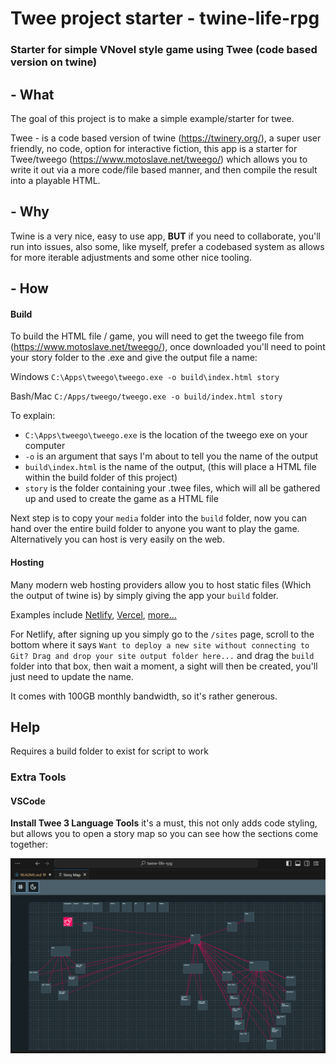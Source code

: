 # Twee project starter  -  twine-life-rpg

### Starter for simple VNovel style game using Twee (code based version on twine)

## - What

The goal of this project is to make a simple example/starter for twee.

Twee - is a code based version of twine (https://twinery.org/), a super user friendly, no code, option for interactive fiction, this app is a starter for Twee/tweego (https://www.motoslave.net/tweego/) which allows you to write it out via a more code/file based manner, and then compile the result into a playable HTML.


## - Why

Twine is a very nice, easy to use app, **BUT** if you need to collaborate, you'll run into issues, also some, like myself, prefer a codebased system as allows for more iterable adjustments and some other nice tooling.

## - How

#### Build

To  build the HTML file / game, you will need to get the tweego file from (https://www.motoslave.net/tweego/), once downloaded you'll need to point your story folder to the .exe and give the output file a name:

Windows
`C:\Apps\tweego\tweego.exe -o build\index.html story`

Bash/Mac
`C:/Apps/tweego/tweego.exe -o build/index.html story`

To explain:

- `C:\Apps\tweego\tweego.exe` is the location of the tweego exe on your computer
- `-o` is an argument that says I'm about to tell you the name of the output
- `build\index.html` is the name of the output, (this will place a HTML file within the build folder of this project)
- `story` is the folder containing your .twee files, which will all be gathered up and used to create the game as a HTML file

Next step is to copy your `media` folder into the `build` folder, now you can hand over the entire build folder to anyone you want to play the game. Alternatively you can host is very easily on the web.


#### Hosting

Many modern web hosting providers allow you to host static files (Which the output of twine is) by simply giving the app your `build` folder.

Examples include [Netlify](https://www.netlify.com/), [Vercel](https://vercel.com/), [more...](https://www.pluralsight.com/blog/software-development/where-to-host-your-jamstack-site)

For Netlify, after signing up you simply go to the `/sites` page, scroll to the bottom where it says `Want to deploy a new site without connecting to Git? Drag and drop your site output folder here...` and drag the `build` folder into that box, then wait a moment, a sight will then be created, you'll just need to update the name.

It comes with 100GB monthly bandwidth, so it's rather generous.

## Help

Requires a build folder to exist for script to work


### Extra Tools

#### VSCode

**Install Twee 3 Language Tools** it's a must, this not only adds code styling, but allows you to open a story map so you can see how the sections come together:

![Story Map](twee-map-example.PNG)